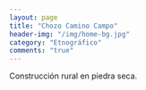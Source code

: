 ```yaml
---
layout: page
title: "Chozo Camino Campo"
header-img: "/img/home-bg.jpg"
category: "Etnográfico"
comments: "true"
---
```



Construcción rural en piedra seca.





